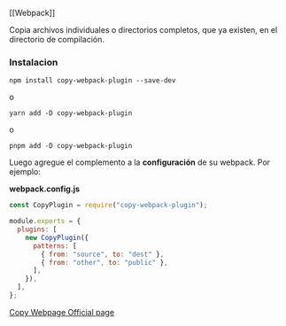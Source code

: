 [[Webpack]]

Copia archivos individuales o directorios completos, que ya existen, en el directorio de compilación.

### Instalacion

```console
npm install copy-webpack-plugin --save-dev
```

o

```console
yarn add -D copy-webpack-plugin
```

o

```console
pnpm add -D copy-webpack-plugin
```

Luego agregue el complemento a la **configuración** de su webpack. Por ejemplo:

**webpack.config.js**

```js
const CopyPlugin = require("copy-webpack-plugin");

module.exports = {
  plugins: [
    new CopyPlugin({
      patterns: [
        { from: "source", to: "dest" },
        { from: "other", to: "public" },
      ],
    }),
  ],
};
```

[Copy Webpage Official page](https://webpack.js.org/plugins/copy-webpack-plugin/)

